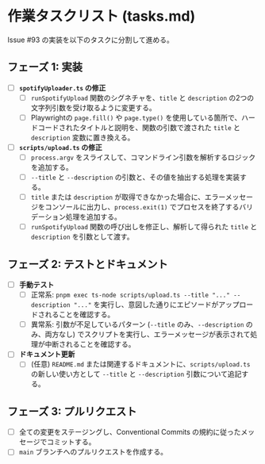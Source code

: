 # 作業タスクリスト (tasks.md)

Issue #93 の実装を以下のタスクに分割して進める。

## フェーズ 1: 実装

- [ ] **`spotifyUploader.ts` の修正**
    - [ ] `runSpotifyUpload` 関数のシグネチャを、`title` と `description` の2つの文字列引数を受け取るように変更する。
    - [ ] Playwrightの `page.fill()` や `page.type()` を使用している箇所で、ハードコードされたタイトルと説明を、関数の引数で渡された `title` と `description` 変数に置き換える。

- [ ] **`scripts/upload.ts` の修正**
    - [ ] `process.argv` をスライスして、コマンドライン引数を解析するロジックを追加する。
    - [ ] `--title` と `--description` の引数と、その値を抽出する処理を実装する。
    - [ ] `title` または `description` が取得できなかった場合に、エラーメッセージをコンソールに出力し、`process.exit(1)` でプロセスを終了するバリデーション処理を追加する。
    - [ ] `runSpotifyUpload` 関数の呼び出しを修正し、解析して得られた `title` と `description` を引数として渡す。

## フェーズ 2: テストとドキュメント

- [ ] **手動テスト**
    - [ ] 正常系: `pnpm exec ts-node scripts/upload.ts --title "..." --description "..."` を実行し、意図した通りにエピソードがアップロードされることを確認する。
    - [ ] 異常系: 引数が不足しているパターン (`--title` のみ、`--description` のみ、両方なし) でスクリプトを実行し、エラーメッセージが表示されて処理が中断されることを確認する。

- [ ] **ドキュメント更新**
    - [ ] (任意) `README.md` または関連するドキュメントに、`scripts/upload.ts` の新しい使い方として `--title` と `--description` 引数について追記する。

## フェーズ 3: プルリクエスト

- [ ] 全ての変更をステージングし、Conventional Commits の規約に従ったメッセージでコミットする。
- [ ] `main` ブランチへのプルリクエストを作成する。
